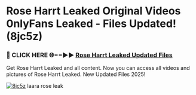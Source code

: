 # Rose Harrt Leaked Original Videos 0nlyFans Leaked - Files Updated! (8jc5z)

<h3>🔴 CLICK HERE 🌐==►► <a href="https://tinyurl.com/4seja8ks" rel="nofollow">Rose Harrt Leaked Updated Files</a></h3>

Get Rose Harrt Leaked and all content. Now you can access all videos and pictures of Rose Harrt Leaked. New Updated Files 2025!

[![8jc5z](https://i.imgur.com/EWjZXRe.gif)](https://tinyurl.com/4seja8ks)
laara rose leak